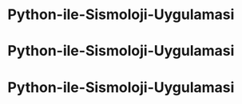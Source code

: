 # Python-ile-Sismoloji-Uygulamasi
# Python-ile-Sismoloji-Uygulamasi
# Python-ile-Sismoloji-Uygulamasi
